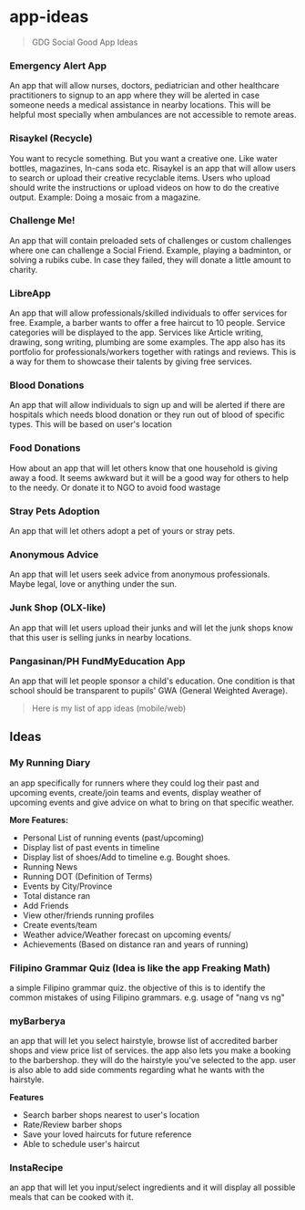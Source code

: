 # app-ideas


> GDG Social Good App Ideas



### Emergency Alert App

An app that will allow nurses, doctors, pediatrician and other healthcare practitioners to signup to an app where they will be alerted in case someone needs a medical assistance in nearby locations. This will be helpful most specially when ambulances are not accessible to remote areas.

### Risaykel (Recycle)

You want to recycle something. But you want a creative one. Like water bottles, magazines, In-cans soda etc. Risaykel is an app that will allow users to search or upload their creative recyclable items. Users who upload should write the instructions or upload videos on how to do the creative output. Example: Doing a mosaic from a magazine.

### Challenge Me!

An app that will contain preloaded sets of challenges or custom challenges where one can challenge a Social Friend. Example, playing a badminton, or solving a rubiks cube. In case they failed, they will donate a little amount to charity.

### LibreApp

An app that will allow professionals/skilled individuals to offer services for free. Example, a barber wants to offer a free haircut to 10 people. Service categories will be displayed to the app. Services like Article writing, drawing, song writing, plumbing are some examples. The app also has its portfolio for professionals/workers together with ratings and reviews. This is a way for them to showcase their talents by giving free services.

### Blood Donations

An app that will allow individuals to sign up and will be alerted if there are hospitals which needs blood donation or they run out of blood of specific types. This will be based on user's location

### Food Donations

How about an app that will let others know that one household is giving away a food. It seems awkward but it will be a good way for others to help to the needy. Or donate it to NGO to avoid food wastage

### Stray Pets Adoption

An app that will let others adopt a pet of yours or stray pets.

### Anonymous Advice

An app that will let users seek advice from anonymous professionals. Maybe legal, love or anything under the sun.

### Junk Shop (OLX-like)

An app that will let users upload their junks and will let the junk shops know that this user is selling junks in nearby locations.

### Pangasinan/PH FundMyEducation App

An app that will let people sponsor a child's education. One condition is that school should be transparent to pupils' GWA (General Weighted Average).


> Here is my list of app ideas (mobile/web)




## Ideas

### My Running Diary

an app specifically for runners where they could log their past and upcoming events, create/join teams and events, display weather of upcoming events and give advice on what to bring on that specific weather. 

**More Features:**

* Personal List of running events (past/upcoming)
* Display list of past events in timeline
* Display list of shoes/Add to timeline e.g. Bought shoes.
* Running News
* Running DOT (Definition of Terms)
* Events by City/Province
* Total distance ran
* Add Friends
* View other/friends running profiles
* Create events/team
* Weather advice/Weather forecast on upcoming events/
* Achievements (Based on distance ran and years of running)

### Filipino Grammar Quiz (Idea is like the app Freaking Math)

a simple Filipino grammar quiz. the objective of this is to identify the common mistakes of using Filipino grammars. e.g. usage of "nang vs ng"

### myBarberya

an app that will let you select hairstyle, browse list of accredited barber shops and view price list of services. the app also lets you make a booking to the barbershop. they will do the hairstyle you've selected to the app. user is also able to add side comments regarding what he wants with the hairstyle.

**Features**

* Search barber shops nearest to user's location
* Rate/Review barber shops
* Save your loved haircuts for future reference
* Able to schedule user's haircut


### InstaRecipe

an app that will let you input/select ingredients and it will display all possible meals that can be cooked with it.







